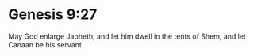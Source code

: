# Genesis 9:27

May God enlarge Japheth, and let him dwell in the tents of Shem, and let Canaan be his servant.
